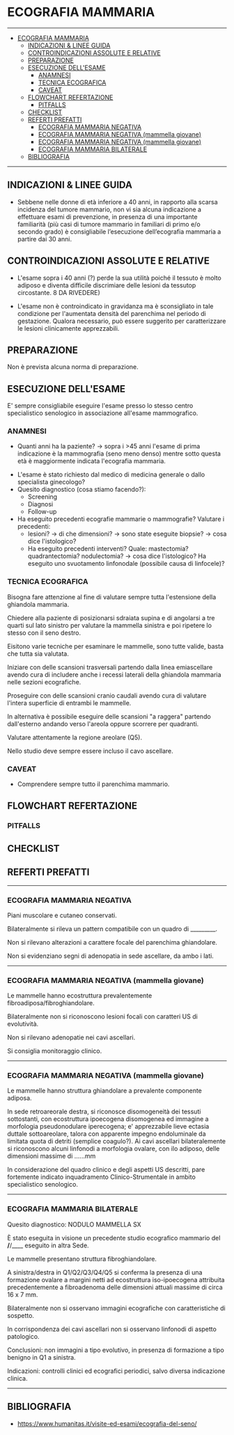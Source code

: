 # ECOGRAFIA MAMMARIA

---

- [ECOGRAFIA MAMMARIA](#ecografia-mammaria)
	- [INDICAZIONI & LINEE GUIDA](#indicazioni--linee-guida)
	- [CONTROINDICAZIONI ASSOLUTE E RELATIVE](#controindicazioni-assolute-e-relative)
	- [PREPARAZIONE](#preparazione)
	- [ESECUZIONE DELL'ESAME](#esecuzione-dellesame)
		- [ANAMNESI](#anamnesi)
		- [TECNICA ECOGRAFICA](#tecnica-ecografica)
		- [CAVEAT](#caveat)
	- [FLOWCHART REFERTAZIONE](#flowchart-refertazione)
		- [PITFALLS](#pitfalls)
	- [CHECKLIST](#checklist)
	- [REFERTI PREFATTI](#referti-prefatti)
		- [ECOGRAFIA MAMMARIA NEGATIVA](#ecografia-mammaria-negativa)
		- [ECOGRAFIA MAMMARIA NEGATIVA (mammella giovane)](#ecografia-mammaria-negativa-mammella-giovane)
		- [ECOGRAFIA MAMMARIA NEGATIVA (mammella giovane)](#ecografia-mammaria-negativa-mammella-giovane-1)
		- [ECOGRAFIA MAMMARIA BILATERALE](#ecografia-mammaria-bilaterale)
	- [BIBLIOGRAFIA](#bibliografia)

---

## INDICAZIONI & LINEE GUIDA
- Sebbene nelle donne di età inferiore a 40 anni, in rapporto alla scarsa incidenza del tumore mammario, non vi sia alcuna indicazione a effettuare esami di prevenzione, in presenza di una importante familiarità (più casi di tumore mammario in familiari di primo e/o secondo grado) è consigliabile l’esecuzione dell’ecografia mammaria a partire dai 30 anni.


## CONTROINDICAZIONI ASSOLUTE E RELATIVE
- L'esame sopra i 40 anni (?) perde la sua utilità poiché il tessuto è molto adiposo e diventa difficile discrimiare delle lesioni da tessutop circostante. 8 DA RIVEDERE)

- L'esame non è controindicato in gravidanza ma è sconsigliato in tale condizione per l'aumentata densità del parenchima nel periodo di gestazione. Qualora necessario, può essere suggerito per caratterizzare le lesioni clinicamente apprezzabili.

## PREPARAZIONE
Non è prevista alcuna norma di preparazione.

## ESECUZIONE DELL'ESAME
E' sempre consigliabile eseguire l'esame presso lo stesso centro specialistico senologico in associazione all'esame mammografico.

### ANAMNESI
- Quanti anni ha la paziente? &rarr; sopra i >45 anni l'esame di prima indicazione è la mammografia (seno meno denso) mentre sotto questa età è maggiormente indicata l'ecografia mammaria.
<!-- approfondire da quale età non è più utile eseguire un'ecografia mamamria ma meglio una mammografia--->
- L'esame è stato richiesto dal medico di medicina generale o dallo specialista ginecologo?
- Quesito diagnostico (cosa stiamo facendo?):
  - Screening
  - Diagnosi
  - Follow-up
- Ha eseguito precedenti ecografie mammarie o mammografie? Valutare i precedenti: 
  - lesioni? &rarr; di che dimensioni? &rarr; sono state eseguite biopsie? &rarr; cosa dice l'istologico?
  - Ha eseguito precedenti interventi? Quale: mastectomia? quadrantectomia? nodulectomia? &rarr; cosa dice l'istologico? Ha eseguito uno svuotamento linfonodale (possibile causa di linfocele)?

### TECNICA ECOGRAFICA
Bisogna fare attenzione al fine di valutare sempre tutta l'estensione della ghiandola mammaria.

Chiedere alla paziente di posizionarsi sdraiata supina e di angolarsi a tre quarti sul lato sinistro per valutare la mammella sinistra e poi ripetere lo stesso con il seno destro.

Eisitono varie tecniche per esaminare le mammelle, sono tutte valide, basta che tutta sia valutata.

Iniziare con delle scansioni trasversali partendo dalla linea emiascellare avendo cura di includere anche i recessi laterali della ghiandola mammaria nelle sezioni ecografiche.

Proseguire con delle scansioni cranio caudali avendo cura di valutare l'intera superficie di entrambi le mammelle.

In alternativa è possibile eseguire delle scansioni "a raggera" partendo dall'esterno andando verso l'areola oppure scorrere per quadranti.

Valutare attentamente la regione areolare (Q5).

Nello studio deve sempre essere incluso il cavo ascellare.





### CAVEAT
- Comprendere sempre tutto il parenchima mammario.


## FLOWCHART REFERTAZIONE
### PITFALLS

## CHECKLIST

## REFERTI PREFATTI

---
### ECOGRAFIA MAMMARIA NEGATIVA 

Piani muscolare e cutaneo conservati.

Bilateralmente si rileva un pattern compatibile con un quadro di _________.

Non si rilevano alterazioni a carattere focale del parenchima ghiandolare.

Non si evidenziano segni di adenopatia in sede ascellare, da ambo i lati.

---

### ECOGRAFIA MAMMARIA NEGATIVA (mammella giovane)

Le mammelle hanno ecostruttura prevalentemente fibroadiposa/fibroghiandolare. 

Bilateralmente non si riconoscono lesioni focali con caratteri US di evolutività. 

Non si rilevano adenopatie nei cavi ascellari. 

Si consiglia monitoraggio clinico. 

---

### ECOGRAFIA MAMMARIA NEGATIVA (mammella giovane)

Le mammelle hanno struttura ghiandolare a prevalente componente adiposa.
 
In sede retroareorale destra, si riconosce disomogeneità dei tessuti sottostanti, con ecostruttura ipoecogena disomogenea ed immagine a morfologia pseudonodulare iperecogena; e' apprezzabile lieve ectasia duttale sottoareolare, talora con apparente impegno endoluminale da limitata quota di detriti (semplice coagulo?).
Ai cavi ascellari bilateralemente si riconoscono alcuni linfonodi a morfologia ovalare, con ilo adiposo, delle dimensioni massime di ......mm
 
In considerazione del quadro clinico e degli aspetti US descritti, pare fortemente indicato inquadramento Clinico-Strumentale in ambito specialistico senologico. 

---

### ECOGRAFIA MAMMARIA BILATERALE
 

Quesito diagnostico: NODULO MAMMELLA SX
 
È stato eseguita in visione un precedente studio ecografico mammario del __/__/____ eseguito in altra Sede.
 
Le mammelle presentano struttura fibroghiandolare.

A sinistra/destra in Q1/Q2/Q3/Q4/Q5 si conferma la presenza di una formazione ovalare a margini netti ad ecostruttura iso-ipoecogena attribuita precedentemente a fibroadenoma delle dimensioni attuali massime di circa 16 x 7 mm.

Bilateralmente non si osservano immagini ecografiche con caratteristiche di sospetto.

In corrispondenza dei cavi ascellari non si osservano linfonodi di aspetto patologico.
 
Conclusioni: non immagini a tipo evolutivo, in presenza di formazione a tipo benigno in Q1 a sinistra.

Indicazioni: controlli clinici ed ecografici periodici, salvo diversa indicazione clinica.
 
---

## BIBLIOGRAFIA
- https://www.humanitas.it/visite-ed-esami/ecografia-del-seno/